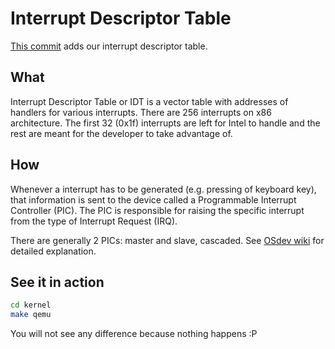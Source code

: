 # Interrupt Descriptor Table

[This commit](https://github.com/UtkarshMe/Jazz/commit/df53ccbab6157607aff2b18cf7d7566d36a592f6) adds our interrupt descriptor table.


## What
Interrupt Descriptor Table or IDT is a vector table with addresses of handlers for various interrupts. There are 256 interrupts on x86 architecture. The first 32 (0x1f) interrupts are left for Intel to handle and the rest are meant for the developer to take advantage of.


## How
Whenever a interrupt has to be generated (e.g. pressing of keyboard key), that information is sent to the device called a Programmable Interrupt Controller (PIC). The PIC is responsible for raising the specific interrupt from the type of Interrupt Request (IRQ).

There are generally 2 PICs: master and slave, cascaded. See [OSdev wiki](https://wiki.osdev.org/Interrupts) for detailed explanation.


## See it in action

```bash
cd kernel
make qemu
```
You will not see any difference because nothing happens :P
